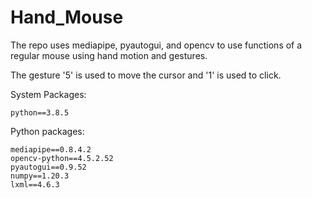 # Hand_Mouse

The repo uses mediapipe, pyautogui, and opencv to use functions of a regular mouse using hand motion and gestures.

The gesture '5' is used to move the cursor and '1' is used to click.

System Packages:
```
python==3.8.5
```

Python packages:
```
mediapipe==0.8.4.2
opencv-python==4.5.2.52
pyautogui==0.9.52
numpy==1.20.3
lxml==4.6.3
```
